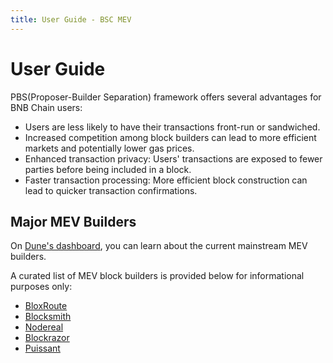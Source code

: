 ```yaml
---
title: User Guide - BSC MEV
---
```



# User Guide

PBS(Proposer-Builder Separation) framework offers several advantages for BNB Chain users:

- Users are less likely to have their transactions front-run or sandwiched. 
- Increased competition among block builders can lead to more efficient markets and potentially lower gas prices. 
- Enhanced transaction privacy: Users' transactions are exposed to fewer parties before being included in a block. 
- Faster transaction processing: More efficient block construction can lead to quicker transaction confirmations.

## Major MEV Builders

On [Dune's dashboard](https://dune.com/bnbchain/bnb-smart-chain-mev-stats), you can learn about the current mainstream MEV builders.

A curated list of MEV block builders is provided below for informational purposes only:

- [BloxRoute](https://bloxroute.com/)
- [Blocksmith](https://docs.blocksmith.org/)
- [Nodereal](https://docs.nodereal.io/reference/bsc-bundle-service-api#overview)
- [Blockrazor](https://blockrazor.gitbook.io/blockrazor/mev-service/bsc)
- [Puissant](https://docs.48.club)

